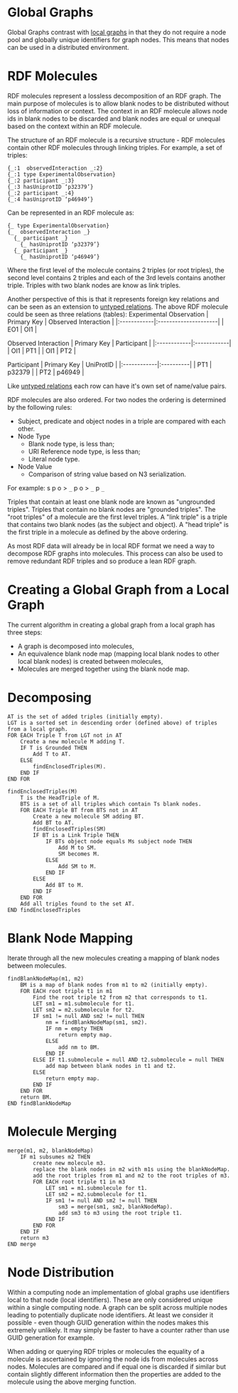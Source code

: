 # Global Graphs #

Global Graphs contrast with [local graphs](GettingStarted.md) in that they do not require a node pool and globally unique identifiers for graph nodes.  This means that nodes can be used in a distributed environment.

# RDF Molecules #
RDF molecules represent a lossless decomposition of an RDF graph.  The main purpose of molecules is to allow blank nodes to be distributed without loss of information or context.  The context in an RDF molecule allows node ids in blank nodes to be discarded and blank nodes are equal or unequal based on the context within an RDF molecule.

The structure of an RDF molecule is a recursive structure - RDF molecules contain other RDF molecules through linking triples.  For example, a set of triples:
```
{_:1  observedInteraction _:2}
{_:1 type ExperimentalObservation}
{_:2 participant _:3}
{_:3 hasUniprotID ‘p32379’}
{_:2 participant _:4}
{_:4 hasUniprotID ‘p46949’}
```

Can be represented in an RDF molecule as:
```
{_ type ExperimentalObservation}
{_  observedInteraction _}
  {_ participant _}
    {_ hasUniprotID ‘p32379’}
  {_ participant _}
    {_ hasUniprotID ‘p46949’}
```

Where the first level of the molecule contains 2 triples (or root triples), the second level contains 2 triples and each of the 3rd levels contains another triple.  Triples with two blank nodes are know as link triples.

Another perspective of this is that it represents foreign key relations and can be seen as an extension to [untyped relations](RelationalSPARQLOperations.md).  The above RDF molecule could be seen as three relations (tables):
Experimental Observation
| Primary Key | Observed Interaction |
|:------------|:---------------------|
| EO1         | OI1                  |

Observed Interaction
| Primary Key | Participant |
|:------------|:------------|
| OI1         | PT1         |
| OI1         | PT2         |

Participant
| Primary Key | UniProtID |
|:------------|:----------|
| PT1         | p32379    |
| PT2         | p46949    |

Like [untyped relations](RelationalSPARQLOperations.md) each row can have it's own set of name/value pairs.

RDF molecules are also ordered.  For two nodes the ordering is determined by the following rules:
  * Subject, predicate and object nodes in a triple are compared with each other.
  * Node Type
    * Blank node type, is less than;
    * URI Reference node type, is less than;
    * Literal node type.
  * Node Value
    * Comparison of string value based on N3 serialization.

For example: s p o > `_` p o > `_` p `_`

Triples that contain at least one blank node are known as "ungrounded triples".  Triples that contain no blank nodes are "grounded triples".  The "root triples" of a molecule are the first level triples.  A "link triple" is a triple that contains two blank nodes (as the subject and object).  A "head triple" is the first triple in a molecule as defined by the above ordering.

As most RDF data will already be in local RDF format we need a way to decompose RDF graphs into molecules.  This process can also be used to remove redundant RDF triples and so produce a lean RDF graph.

# Creating a Global Graph from a Local Graph #
The current algorithm in creating a global graph from a local graph has three steps:
  * A graph is decomposed into molecules,
  * An equivalence blank node map (mapping local blank nodes to other local blank nodes) is created between molecules,
  * Molecules are merged together using the blank node map.

# Decomposing #
```
AT is the set of added triples (initially empty).
LGT is a sorted set in descending order (defined above) of triples from a local graph.
FOR EACH Triple T from LGT not in AT 
    Create a new molecule M adding T.
    IF T is Grounded THEN
        Add T to AT.
    ELSE
        findEnclosedTriples(M).
    END IF
END FOR

findEnclosedTriples(M)
    T is the HeadTriple of M.
    BTS is a set of all triples which contain Ts blank nodes.
    FOR EACH Triple BT from BTS not in AT
        Create a new molecule SM adding BT.
        Add BT to AT.
        findEnclosedTriples(SM)
        IF BT is a Link Triple THEN
            IF BTs object node equals Ms subject node THEN
                Add M to SM.
                SM becomes M.
            ELSE 
                Add SM to M.
            END IF
        ELSE
            Add BT to M.
        END IF
    END FOR
    Add all triples found to the set AT.
END findEnclosedTriples
```

# Blank Node Mapping #
Iterate through all the new molecules creating a mapping of blank nodes between molecules.

```
findBlankNodeMap(m1, m2)
    BM is a map of blank nodes from m1 to m2 (initially empty).
    FOR EACH root triple t1 in m1
        Find the root triple t2 from m2 that corresponds to t1.
        LET sm1 = m1.submolecule for t1.
        LET sm2 = m2.submolecule for t2.
        IF sm1 != null AND sm2 != null THEN
            nm = findBlankNodeMap(sm1, sm2).
            IF nm = empty THEN
                return empty map.
            ELSE
                add nm to BM.
            END IF
        ELSE IF t1.submolecule = null AND t2.submolecule = null THEN
            add map between blank nodes in t1 and t2.
        ELSE 
            return empty map.
        END IF
    END FOR
    return BM.
END findBlankNodeMap
```

# Molecule Merging #
```
merge(m1, m2, blankNodeMap)
    IF m1 subsumes m2 THEN
        create new molecule m3.
        replace the blank nodes in m2 with m1s using the blankNodeMap.
        add the root triples from m1 and m2 to the root triples of m3.
        FOR EACH root triple t1 in m3
            LET sm1 = m1.submolecule for t1.
            LET sm2 = m2.submolecule for t1.
            IF sm1 != null AND sm2 != null THEN
                sm3 = merge(sm1, sm2, blankNodeMap).
                add sm3 to m3 using the root triple t1.
            END IF
        END FOR
    END IF
    return m3
END merge
```

# Node Distribution #
Within a computing node an implementation of global graphs use identifiers local to that node (local identifiers).  These are only considered unique within a single computing node.  A graph can be split across multiple nodes leading to potentially duplicate node identifiers.  At least we consider it possible - even though GUID generation within the nodes makes this extremely unlikely.  It may simply be faster to have a counter rather than use GUID generation for example.

When adding or querying RDF triples or molecules the equality of a molecule is ascertained by ignoring the node ids from molecules across nodes.  Molecules are compared and if equal one is discarded if similar but contain slightly different information then the properties are added to the molecule using the above merging function.